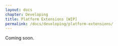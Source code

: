 ```yaml
---
layout: docs
chapter: Developing
title: Platform Extensions [WIP] 
permalink: /docs/developing/platform-extensions/
---
```


Coming soon.
